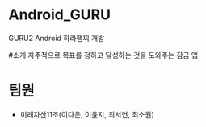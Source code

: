 # Android_GURU
GURU2 Android 하라햄찌 개발

#소개
자주적으로 목표를 정하고 달성하는 것을 도와주는 잠금 앱

# 팀원
- 미래자산11조(이다은, 이윤지, 최서연, 최소원)
